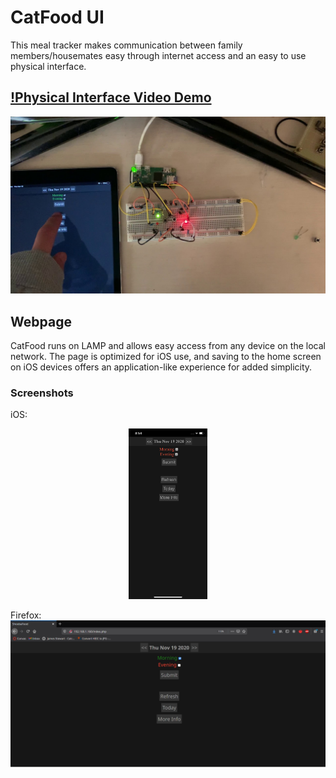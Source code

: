 # CatFood UI
This meal tracker makes communication between family members/housemates easy through internet access and an easy to use physical interface.

## [!Physical Interface Video Demo](https://youtu.be/mRvmaizEMSw)  
[![Interface Demo](screenshots/thumbnail.jpg)](https://youtu.be/mRvmaizEMSw)  

## Webpage
CatFood runs on LAMP and allows easy access from any device on the local network. The page is optimized for iOS use, and saving to the home screen on iOS devices offers an application-like experience for added simplicity.  

### Screenshots
iOS:
<p align="center">
  <img src="screenshots/iphone-ui.png" width="25%">
</p>  

Firefox:
![Web UI](screenshots/web-ui.png "Web UI")  
